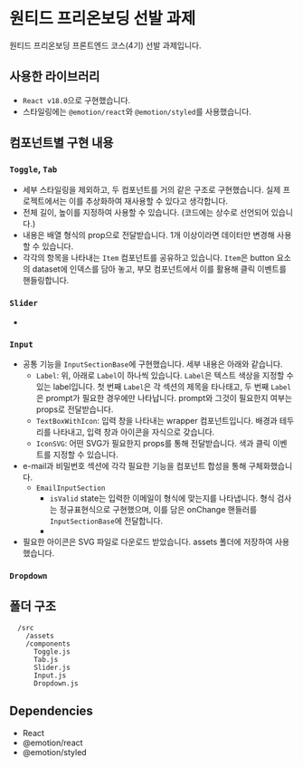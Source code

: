 # 원티드 프리온보딩 선발 과제

원티드 프리온보딩 프론트엔드 코스(4기) 선발 과제입니다.

## 사용한 라이브러리
* `React v18.0`으로 구현했습니다.
* 스타일링에는 `@emotion/react`와 `@emotion/styled`를 사용했습니다.

## 컴포넌트별 구현 내용
### `Toggle`, `Tab`
  * 세부 스타일링을 제외하고, 두 컴포넌트를 거의 같은 구조로 구현했습니다. 실제 프로젝트에서는 이를 추상화하여 재사용할 수 있다고 생각합니다.
  * 전체 길이, 높이를 지정하여 사용할 수 있습니다. (코드에는 상수로 선언되어 있습니다.)
  * 내용은 배열 형식의 prop으로 전달받습니다. 1개 이상이라면 데이터만 변경해 사용할 수 있습니다.
  * 각각의 항목을 나타내는 `Item` 컴포넌트를 공유하고 있습니다. `Item`은 button 요소의 dataset에 인덱스를 담아 놓고, 부모 컴포넌트에서 이를 활용해 클릭 이벤트를 핸들링합니다.
### `Slider`
  * 
### `Input`
  * 공통 기능을 `InputSectionBase`에 구현했습니다. 세부 내용은 아래와 같습니다.
    * `Label`: 위, 아래로 `Label`이 하나씩 있습니다. `Label`은 텍스트 색상을 지정할 수 있는 label입니다. 첫 번째 `Label`은 각 섹션의 제목을 타나태고, 두 번째 `Label`은 prompt가 필요한 경우에만 나타납니다. prompt와 그것이 필요한지 여부는 props로 전달받습니다. 
    * `TextBoxWithIcon`: 입력 창을 나타내는 wrapper 컴포넌트입니다. 배경과 테두리를 나타내고, 입력 창과 아이콘을 자식으로 갖습니다.
    * `IconSVG`: 어떤 SVG가 필요한지 props를 통해 전달받습니다. 색과 클릭 이벤트를 지정할 수 있습니다. 
  * e-mail과 비밀번호 섹션에 각각 필요한 기능을 컴포넌트 합성을 통해 구체화했습니다.
    * `EmailInputSection`
      * `isValid` state는 입력한 이메일이 형식에 맞는지를 나타냅니다. 형식 검사는 정규표현식으로 구현했으며, 이를 담은 onChange 핸들러를 `InputSectionBase`에 전달합니다.
      * 
  * 필요한 아이콘은 SVG 파일로 다운로드 받았습니다. assets 폴더에 저장하여 사용했습니다.
### `Dropdown`

## 폴더 구조
```
  /src
    /assets
    /components
      Toggle.js
      Tab.js
      Slider.js
      Input.js
      Dropdown.js
```

## Dependencies
* React
* @emotion/react
* @emotion/styled
